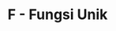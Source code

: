 ---
contest: COMPFEST
year: 2021
round: Final
problem: F
title: F - Fungsi Unik
pdf: /contests/COMPFEST/2021/final/F - Fungsi Unik.pdf
---